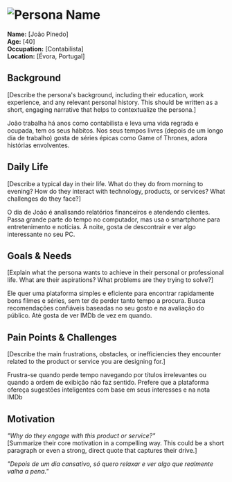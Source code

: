 # ![Persona Name](persona1.jpeg)  
**Name:** [João Pinedo]  
**Age:** [40]  
**Occupation:** [Contabilista]  
**Location:** [Évora, Portugal]  

## Background  
[Describe the persona's background, including their education, work experience, and any relevant personal history. This should be written as a short, engaging narrative that helps to contextualize the persona.]  

João trabalha há anos como contabilista e leva uma vida regrada e ocupada, tem os seus hábitos. Nos seus tempos livres (depois de um longo dia de trabalho) gosta de séries épicas como Game of Thrones, adora histórias envolventes.

## Daily Life  
[Describe a typical day in their life. What do they do from morning to evening? How do they interact with technology, products, or services? What challenges do they face?]  

O dia de João é analisando relatórios financeiros e atendendo clientes. Passa grande parte do tempo no computador, mas usa o smartphone para entretenimento e notícias. À noite, gosta de descontrair e ver algo interessante no seu PC.

## Goals & Needs  
[Explain what the persona wants to achieve in their personal or professional life. What are their aspirations? What problems are they trying to solve?]  

Ele quer uma plataforma simples e eficiente para encontrar rapidamente bons filmes e séries, sem ter de perder tanto tempo a procura. Busca recomendações confiáveis baseadas no seu gosto e na avaliação do público. Até gosta de ver IMDb de vez em quando.

## Pain Points & Challenges  
[Describe the main frustrations, obstacles, or inefficiencies they encounter related to the product or service you are designing for.]  

Frustra-se quando perde tempo navegando por títulos irrelevantes ou quando a ordem de exibição não faz sentido. Prefere que a plataforma ofereça sugestões inteligentes com base em seus interesses e na nota IMDb

## Motivation  
*"Why do they engage with this product or service?"*  
[Summarize their core motivation in a compelling way. This could be a short paragraph or even a strong, direct quote that captures their drive.]  

_"Depois de um dia cansativo, só quero relaxar e ver algo que realmente valha a pena."_
